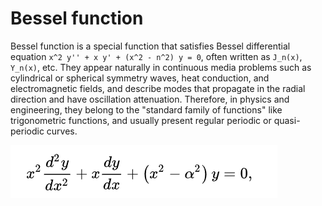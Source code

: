# Bessel function

Bessel function is a special function that satisfies Bessel differential equation `x^2 y'' + x y' + (x^2 - n^2) y = 0`, often written as `J_n(x)`, `Y_n(x)`, etc. They appear naturally in continuous media problems such as cylindrical or spherical symmetry waves, heat conduction, and electromagnetic fields, and describe modes that propagate in the radial direction and have oscillation attenuation. Therefore, in physics and engineering, they belong to the "standard family of functions" like trigonometric functions, and usually present regular periodic or quasi-periodic curves.

![alt text](../../images/bessel-function/image.png)